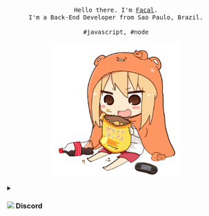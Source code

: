 <p align="center">
  <br>
  <br>
  <br>
  <samp>Hello there. I'm <a href="https://github.com/facalz">Facal</a>.<br> I'm a Back-End Developer from Sao Paulo, Brazil.<br><br>#javascript, #node</samp>
  <br>
  <br>
  <a href="#">
  <img src="https://github.com/facalz/facalz/blob/main/picture.png" width="300"/>
  </a>
  
  <details><summary >
  <h3>
  <img src="https://discord.com/assets/3437c10597c1526c3dbd98c737c2bcae.svg" width="16"/>
  Discord</h3>
  </summary>

<a href="https://discord.com/users/290131759159443457" target="_blank" rel="nofollow">
      <img src="https://lanyard-profile-readme.vercel.app/api/506850276863508491?idleMessage=Offline..." alt="Discord Presence" align="center">
   </a>

</details>
</p>
